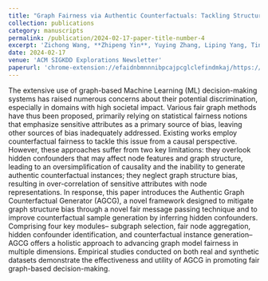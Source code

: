 ```yaml
---
title: "Graph Fairness via Authentic Counterfactuals: Tackling Structural and Causal Challenges"
collection: publications
category: manuscripts
permalink: /publication/2024-02-17-paper-title-number-4
excerpt: 'Zichong Wang, **Zhipeng Yin**, Yuying Zhang, Liping Yang, Tingting Zhang, Niki Pissinou, Yu Cai, Shu Hu, Yun Li, Liang Zhao and Wenbin Zhang'
date: 2024-02-17
venue: 'ACM SIGKDD Explorations Newsletter'
paperurl: 'chrome-extension://efaidnbmnnnibpcajpcglclefindmkaj/https://www.kdd.org/exploration_files/p89-Graph-fairness-Counterfactual.pdf'
---
```


The extensive use of graph-based Machine Learning (ML) decision-making systems has raised numerous concerns about their potential discrimination, especially in domains with high societal impact. Various fair graph methods have thus been proposed, primarily relying on statistical fairness notions that emphasize sensitive attributes as a primary source of bias, leaving other sources of bias inadequately addressed. Existing works employ counterfactual fairness to tackle this issue from a causal perspective. However, these approaches suffer from two key limitations: they overlook hidden confounders that may affect node features and graph structure, leading to an oversimplification of causality and the inability to generate authentic counterfactual instances; they neglect graph structure bias, resulting in over-correlation of sensitive attributes with node representations. In response, this paper introduces the Authentic Graph Counterfactual Generator (AGCG), a novel framework designed to mitigate graph structure bias through a novel fair message passing technique and to improve counterfactual sample generation by inferring hidden confounders. Comprising four key modules– subgraph selection, fair node aggregation, hidden confounder identification, and counterfactual instance generation– AGCG offers a holistic approach to advancing graph model fairness in multiple dimensions. Empirical studies conducted on both real and synthetic datasets demonstrate the effectiveness and utility of AGCG in promoting fair graph-based decision-making.